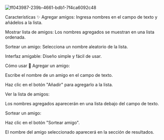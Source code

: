![ff043987-239b-4661-bdb1-7f4ca6092c48](https://github.com/user-attachments/assets/7c1f8835-6d88-4685-99b9-20e2fa946c33)


Características ✨
Agregar amigos: Ingresa nombres en el campo de texto y añádelos a la lista.

Mostrar lista de amigos: Los nombres agregados se muestran en una lista ordenada.

Sortear un amigo: Selecciona un nombre aleatorio de la lista.

Interfaz amigable: Diseño simple y fácil de usar.

Cómo usar 🚀
Agregar un amigo:

Escribe el nombre de un amigo en el campo de texto.

Haz clic en el botón "Añadir" para agregarlo a la lista.

Ver la lista de amigos:

Los nombres agregados aparecerán en una lista debajo del campo de texto.

Sortear un amigo:

Haz clic en el botón "Sortear amigo".

El nombre del amigo seleccionado aparecerá en la sección de resultados.

